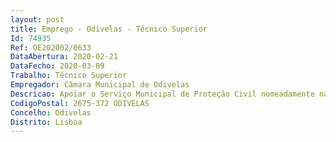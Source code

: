 ```yaml
--- 
layout: post
title: Emprego - Odivelas - Técnico Superior
Id: 74935
Ref: OE202002/0633
DataAbertura: 2020-02-21
DataFecho: 2020-03-09
Trabalho: Técnico Superior
Empregador: Câmara Municipal de Odivelas
Descricao: Apoiar o Serviço Municipal de Proteção Civil nomeadamente na produção de informação respeitante a medidas de defesa da floresta contra incêndios e no apoio aos agentes de proteção civil  Elaborar os planos municipais de defesa da floresta contra incêndios a apresentar à Comissão Municipal de Defesa da Floresta  Elaborar anualmente o Plano Operacional Municipal (POM)  Apoiar o funcionamento da Comissão Municipal de Defesa da Floresta  Promover o cumprimento do Sistemas Nacional de Defesa de Floresta contra Incêndios  Realizar estudos de caracterização dos solos, clima e outras condições edafoclimáticas, com vista à elaboração do PMDFCI  Elaborar relatórios de acompanhamento e relatórios finais dos programas de ação previstos no plano municipal de defesa da floresta  Acompanhar os trabalhos de gestão de combustíveis  Proceder ao registo cartográfico anual de todas as ações de gestão de combustíveis  Apoiar técnicamente na construção de caminhos rurais e pontos de água no âmbito da execução dos planos municipais de defesa da floresta  Preparar e elaborar o quadro regulamentar respeitante ao licenciamento de queimas e queimadas  Preparar e elaborar o quadro regulamentar respeitante à autorização da utilização de fogo  de artifício ou outros artefactos pirotécnicos  Participar nas tarefas de planeamento e ordenamento dos espaços rurais  Conceber e realizar campanhas de sensibilização e informação para a defesa da floresta contra incêndios  Propor medidas adequadas a incluir no plano de atividades anuais e plurianuais e executar as ações que na área da defesa e ordenamento da floresta estejam já incluídas  Participar nas tarefas de planeamento e ordenamento dos espaços rurais do município  Acompanhar e divulgar o índice diário de risco de incêndio  Emitir propostas e pareceres no âmbito das medidas e ações de DFCI e ordenamento florestal, dos planos e relatórios de âmbito local, regional e nacional e das propostas de legislação  Atender e informar os munícipes sobre as ações de gestão de combustíveis e sobre as ações de florestação e reflorestação e disposições legais aplicáveis  Propor, elaborar e informar projetos de candidaturas a programas de financiamento público e acompanhar a sua execução física  Promover ações de voluntariado na DFCI, acompanhar o seu desenvolvimento e treino dos participantes.
CodigoPostal: 2675-372 ODIVELAS
Concelho: Odivelas
Distrito: Lisboa
--- 
```

